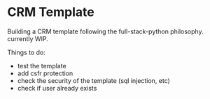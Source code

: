 # CRM Template

Building a CRM template following the full-stack-python philosophy.<br>
currently WIP.

Things to do:<br>
- test the template<br>
- add csfr protection<br>
- check the security of the template (sql injection, etc)<br>
- check if user already exists<br>

